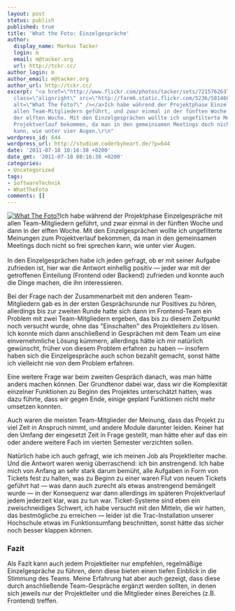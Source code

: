 ```yaml
---
layout: post
status: publish
published: true
title: 'What the Foto: Einzelgespräche'
author:
  display_name: Markus Tacker
  login: m
  email: m@tacker.org
  url: http://tckr.cc/
author_login: m
author_email: m@tacker.org
author_url: http://tckr.cc/
excerpt: "<a href=\"http://www.flickr.com/photos/tacker/sets/72157626379556132/\"><img
  class=\"alignright\" src=\"http://farm6.static.flickr.com/5236/5814600568_a78deedb78_m.jpg\"
  alt=\"What The Foto?\" /></a>Ich habe während der Projektphase Einzelgespräche mit
  allen Team-Mitgliedern geführt, und zwar einmal in der fünften Woche und dann in
  der elften Woche. Mit den Einzelgesprächen wollte ich ungefilterte Meinungen zum
  Projektverlauf bekommen, da man in den gemeinsamen Meetings doch nicht so frei sprechen
  kann, wie unter vier Augen.\r\n"
wordpress_id: 644
wordpress_url: http://studium.coderbyheart.de/?p=644
date: '2011-07-18 10:16:38 +0200'
date_gmt: '2011-07-18 08:16:38 +0200'
categories:
- Uncategorized
tags:
- SoftwareTechnik
- WhatTheFoto
comments: []
---
```

<p><a href="http://www.flickr.com/photos/tacker/sets/72157626379556132/"><img class="alignright" src="http://farm6.static.flickr.com/5236/5814600568_a78deedb78_m.jpg" alt="What The Foto?" /></a>Ich habe während der Projektphase Einzelgespräche mit allen Team-Mitgliedern geführt, und zwar einmal in der fünften Woche und dann in der elften Woche. Mit den Einzelgesprächen wollte ich ungefilterte Meinungen zum Projektverlauf bekommen, da man in den gemeinsamen Meetings doch nicht so frei sprechen kann, wie unter vier Augen.<br />
<a id="more"></a><a id="more-644"></a><br />
In den Einzelgesprächen habe ich jeden gefragt, ob er mit seiner Aufgabe zufrieden ist, hier war die Antwort einhellig positiv — jeder war mit der getroffenen Einteilung (Frontend oder Backend) zufrieden und konnte auch die Dinge machen, die ihn interessieren.</p>
<p>Bei der Frage nach der Zusammenarbeit mit den anderen Team-Mitgliedern gab es in der ersten Gesprächsrunde nur Positives zu hören, allerdings bis zur zweiten Runde hatte sich dann im Frontend-Team ein Problem mit zwei Team-Mitgliedern ergeben, das bis zu diesem Zeitpunkt noch versucht wurde, ohne das "Einschalten" des Projektleiters zu lösen. Ich konnte mich dann anschließend in Gesprächen mit dem Team um eine einvernehmliche Lösung kümmern, allerdings hätte ich mir natürlich gewünscht, früher von diesem Problem erfahren zu haben — insofern haben sich die Einzelgespräche auch schon bezahlt gemacht, sonst hätte ich vielleicht nie von dem Problem erfahren.</p>
<p>Eine weitere Frage war beim zweiten Gespräch danach, was man hätte anders machen können. Der Grundtenor dabei war, dass wir die Komplexität einzelner Funktionen zu Beginn des Projektes unterschätzt hatten, was dazu führte, dass wir gegen Ende, einige geplant Funktionen nicht mehr umsetzen konnten.</p>
<p>Auch waren die meisten Team-Mitglieder der Meinung, dass das Projekt zu viel Zeit in Anspruch nimmt, und andere Module darunter leiden. Keiner hat den Umfang der eingesetzt Zeit in Frage gestellt, man hätte eher auf das ein oder andere weitere Fach im vierten Semester verzichten sollen.</p>
<p>Natürlich habe ich auch gefragt, wie ich meinen Job als Projektleiter mache. Und die Antwort waren wenig überraschend: ich bin anstrengend. Ich habe mich von Anfang an sehr stark darum bemüht, alle Aufgaben in Form von Tickets fest zu halten, was zu Beginn zu einer waren Flut von neuen Tickets geführt hat — was dann auch zurecht als etwas anstrengend bemängelt wurde — in der Konsequenz war dann allerdings im späteren Projektverlauf jedem jederzeit klar, was zu tun war. Ticket-Systeme sind eben ein zweischneidiges Schwert, ich habe versucht mit den Mitteln, die wir hatten, das bestmögliche zu erreichen — leider ist die Trac-Installation unserer Hochschule etwas im Funktionsumfang beschnitten, sonst hätte das sicher noch besser klappen können.</p>
<h3 class="textimage">Fazit</h3>
<p>Als Fazit kann auch jedem Projektleiter nur empfehlen, regelmäßige Einzelgespräche zu führen, denn diese bieten einen tiefen Einblick in die Stimmung des Teams. Meine Erfahrung hat aber auch gezeigt, dass diese durch anschließende Team-Gespräche ergänzt werden sollten, in denen sich jeweils nur der Projektleiter und die Mitglieder eines Bereiches (z.B. Frontend) treffen.</p>
